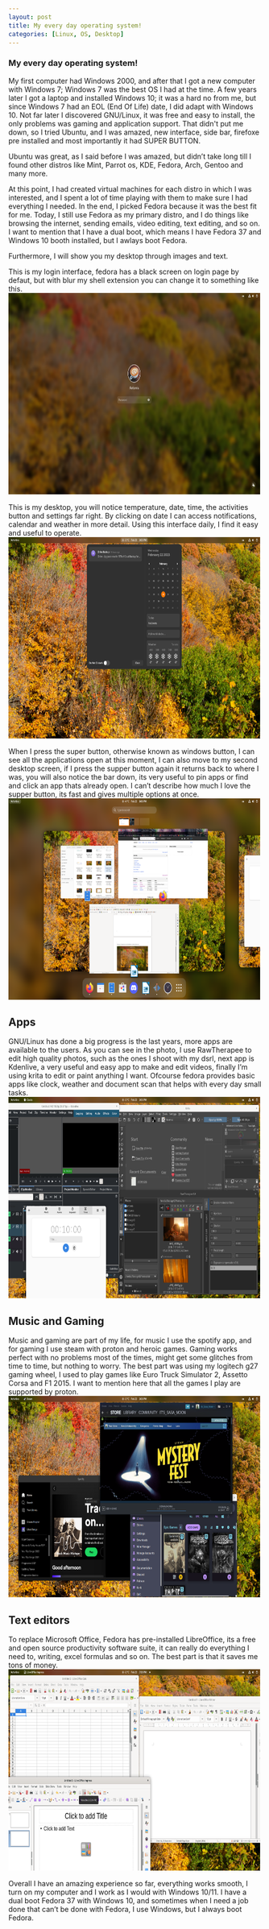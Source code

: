 ```yaml
---
layout: post
title: My every day operating system!
categories: [Linux, OS, Desktop]
---
```



### My every day operating system!


My first computer had Windows 2000, and after that I got a new computer with Windows 7; Windows 7 was the best OS I had at the time. A few years later I got a laptop and installed Windows 10; it was a hard no from me, but since Windows 7 had an EOL (End Of Life) date, I did adapt with Windows 10.
 Not far later I discovered GNU/Linux, it was free and easy to install, the only problems was gaming and application support.  That didn't put me down, so I tried Ubuntu, and I was amazed, new interface, side bar, firefoxe pre installed and most importantly it had SUPER BUTTON.
 
Ubuntu was great, as I said before I was amazed, but didn’t take long till I found other  distros like Mint, Parrot os, KDE, Fedora, Arch, Gentoo and many more.

At this point, I had created virtual machines for each distro in which I was interested, and I spent a lot of time playing with them to make sure I had everything I needed. In the end, I picked Fedora because it was the best fit for me.
Today, I still use Fedora as my primary distro, and I do things like browsing the internet, sending emails, video editing, text editing, and so on. 
I want to mention that I have a dual boot, which means I have Fedora 37 and Windows 10 booth installed, but I awlays boot Fedora.

Furthermore, I will show you my desktop through images and  text.

This is my login interface, fedora has a black screen on login page by defaut, but with blur my shell extension  you can change it to something like this.
<img src="../images/mydistro_1.png" alt="login" class="center" style="width:500px;height:400px;"> 




This is my desktop, you will notice temperature, date, time, the activities button and settings far right. By clicking on date I can access notifications, calendar and weather in more detail. 
Using this interface daily, I find it easy and useful to operate. 
<img src="../images/mydistro_2.png" alt="desktop" class="center" style="width:500px;height:400px;"> 


When I press the super button, otherwise known as windows button, I can see all the applications open at this moment, I can also move to my second desktop screen, if I press the supper button again it returns back to where I was, you will also notice the bar down, its very useful to pin apps or find and click an app thats already open.
I can’t describe how much I love the supper button, its fast and gives multiple options at once. 
<img src="../images/mydistro_3.png" alt="overview" class="center" style="width:500px;height:400px;"> 


## Apps

GNU/Linux has done a big progress is the last years, more apps are available to the users.  As you can see in the photo, I use RawTherapee to edit high quality photos, such as the ones I shoot with my dsrl, next app is Kdenlive, a very useful and easy app to make and edit videos, finally I’m using krita to edit or paint anything I want. 
Ofcourse fedora provides basic apps like clock, weather and  document scan that helps with every day small tasks.
<img src="../images/mydistro_4.png" alt="apps" class="center" style="width:500px;height:400px;"> 


##  Music and Gaming

Music and gaming are part of my life, for music I use the spotify app, and for gaming I use steam with proton and  heroic games. Gaming works perfect with no problems most of the times, might get some glitches from time to time, but nothing to worry. The best part was using my logitech  g27 gaming wheel, I used to play games like Euro Truck Simulator 2,  Assetto Corsa and F1 2015.
I want to mention here that all the games I play are supported by proton. 
<img src="../images/mydistro_5.png" alt="gaming" class="center" style="width:500px;height:400px;"> 

## Text editors

To replace Microsoft Office, Fedora has pre-installed  LibreOffice, its a free and open source productivity software suite, it can really do everything I need to, writing, excel formulas and so on.
The best part is that it saves me tons of money.
<img src="../images/mydistro_6.png" alt="edotors" class="center" style="width:500px;height:400px;"> 



Overall I have an amazing experience so far, everything works smooth, I turn on my computer and I work as I would with Windows 10/11. I have a dual boot Fedora 37 with Windows 10, and sometimes when I need  a job done that can’t be done with Fedora, I use Windows, but I always boot Fedora.






